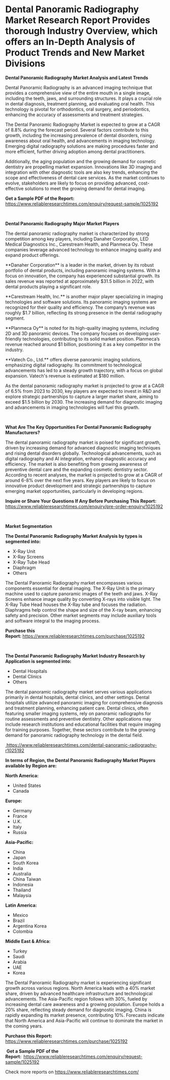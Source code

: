 <p><h1>Dental Panoramic Radiography Market Research Report Provides thorough Industry Overview, which offers an In-Depth Analysis of Product Trends and New Market Divisions</h1></p><p><strong>Dental Panoramic Radiography Market Analysis and Latest Trends</strong></p>
<p><p>Dental Panoramic Radiography is an advanced imaging technique that provides a comprehensive view of the entire mouth in a single image, including the teeth, jaws, and surrounding structures. It plays a crucial role in dental diagnosis, treatment planning, and evaluating oral health. This technology is pivotal for orthodontics, oral surgery, and periodontics, enhancing the accuracy of assessments and treatment strategies.</p><p>The Dental Panoramic Radiography Market is expected to grow at a CAGR of 8.8% during the forecast period. Several factors contribute to this growth, including the increasing prevalence of dental disorders, rising awareness about oral health, and advancements in imaging technology. Emerging digital radiography solutions are making procedures faster and more efficient, further driving adoption among dental practitioners. </p><p>Additionally, the aging population and the growing demand for cosmetic dentistry are propelling market expansion. Innovations like 3D imaging and integration with other diagnostic tools are also key trends, enhancing the scope and effectiveness of dental care services. As the market continues to evolve, stakeholders are likely to focus on providing advanced, cost-effective solutions to meet the growing demand for dental imaging.</p></p>
<p><strong>Get a Sample PDF of the Report:&nbsp;</strong> <a href="https://www.reliableresearchtimes.com/enquiry/request-sample/1025192?utm_campaign=2792&utm_medium=2&utm_source=Github&utm_content=ia&utm_term=06032025&utm_id=dental-panoramic-radiography">https://www.reliableresearchtimes.com/enquiry/request-sample/1025192</a></p>
<p>&nbsp;</p>
<p><strong>Dental Panoramic Radiography Major Market Players</strong></p>
<p><p>The dental panoramic radiography market is characterized by strong competition among key players, including Danaher Corporation, LED Medical Diagnostics Inc., Carestream Health, and Planmeca Oy. These companies leverage advanced technology to enhance imaging quality and expand product offerings.</p><p>**Danaher Corporation** is a leader in the market, driven by its robust portfolio of dental products, including panoramic imaging systems. With a focus on innovation, the company has experienced substantial growth. Its sales revenue was reported at approximately $31.5 billion in 2022, with dental products playing a significant role.</p><p>**Carestream Health, Inc.** is another major player specializing in imaging technologies and software solutions. Its panoramic imaging systems are recognized for their quality and efficiency. The company’s revenue was roughly $1.7 billion, reflecting its strong presence in the dental radiography segment.</p><p>**Planmeca Oy** is noted for its high-quality imaging systems, including 2D and 3D panoramic devices. The company focuses on developing user-friendly technologies, contributing to its solid market position. Planmeca’s revenue reached around $1 billion, positioning it as a key competitor in the industry.</p><p>**Vatech Co., Ltd.** offers diverse panoramic imaging solutions, emphasizing digital radiography. Its commitment to technological advancements has led to a steady growth trajectory, with a focus on global expansion. Vatech's revenue is estimated at $180 million.</p><p>As the dental panoramic radiography market is projected to grow at a CAGR of 6.5% from 2023 to 2030, key players are expected to invest in R&D and explore strategic partnerships to capture a larger market share, aiming to exceed $1.5 billion by 2030. The increasing demand for diagnostic imaging and advancements in imaging technologies will fuel this growth.</p></p>
<p>&nbsp;</p>
<p><strong>What Are The Key Opportunities For Dental Panoramic Radiography Manufacturers?</strong></p>
<p><p>The dental panoramic radiography market is poised for significant growth, driven by increasing demand for advanced diagnostic imaging techniques and rising dental disorders globally. Technological advancements, such as digital radiography and AI integration, enhance diagnostic accuracy and efficiency. The market is also benefiting from growing awareness of preventive dental care and the expanding cosmetic dentistry sector. According to recent analyses, the market is projected to grow at a CAGR of around 6-8% over the next five years. Key players are likely to focus on innovative product development and strategic partnerships to capture emerging market opportunities, particularly in developing regions.</p></p>
<p><strong>Inquire or Share Your Questions If Any Before Purchasing This Report:</strong> <a href="https://www.reliableresearchtimes.com/enquiry/pre-order-enquiry/1025192?utm_campaign=2792&utm_medium=2&utm_source=Github&utm_content=ia&utm_term=06032025&utm_id=dental-panoramic-radiography">https://www.reliableresearchtimes.com/enquiry/pre-order-enquiry/1025192</a></p>
<p>&nbsp;</p>
<p><strong>Market Segmentation</strong></p>
<p><strong>The Dental Panoramic Radiography Market Analysis by types is segmented into:</strong></p>
<p><ul><li>X-Ray Unit</li><li>X-Ray Screens</li><li>X-Ray Tube Head</li><li>Diaphragm</li><li>Others</li></ul></p>
<p><p>The Dental Panoramic Radiography market encompasses various components essential for dental imaging. The X-Ray Unit is the primary machine used to capture panoramic images of the teeth and jaws. X-Ray Screens enhance image quality by converting X-rays into visible light. The X-Ray Tube Head houses the X-Ray tube and focuses the radiation. Diaphragms help control the shape and size of the X-ray beam, enhancing safety and precision. Other market segments may include auxiliary tools and software integral to the imaging process.</p></p>
<p><strong>Purchase this Report:&nbsp;</strong><a href="https://www.reliableresearchtimes.com/purchase/1025192?utm_campaign=2792&utm_medium=2&utm_source=Github&utm_content=ia&utm_term=06032025&utm_id=dental-panoramic-radiography">https://www.reliableresearchtimes.com/purchase/1025192</a></p>
<p>&nbsp;</p>
<p><strong>The Dental Panoramic Radiography Market Industry Research by Application is segmented into:</strong></p>
<p><ul><li>Dental Hospitals</li><li>Dental Clinics</li><li>Others</li></ul></p>
<p><p>The dental panoramic radiography market serves various applications primarily in dental hospitals, dental clinics, and other settings. Dental hospitals utilize advanced panoramic imaging for comprehensive diagnosis and treatment planning, enhancing patient care. Dental clinics, often featuring smaller imaging systems, rely on panoramic radiographs for routine assessments and preventive dentistry. Other applications may include research institutions and educational facilities that require imaging for training purposes. Together, these sectors contribute to the growing demand for panoramic radiography technology in the dental field.</p></p>
<p><a href="https://www.reliableresearchtimes.com/dental-panoramic-radiography-r1025192?utm_campaign=2792&utm_medium=2&utm_source=Github&utm_content=ia&utm_term=06032025&utm_id=dental-panoramic-radiography">&nbsp;https://www.reliableresearchtimes.com/dental-panoramic-radiography-r1025192</a></p>
<p><strong>In terms of Region, the Dental Panoramic Radiography Market Players available by Region are:</strong></p>
<p>
    <p> <strong> North America: </strong>
        <ul>
            <li>United States</li>
            <li>Canada</li>
        </ul>
        </p> 
    <p> <strong> Europe: </strong>
        <ul>
            <li>Germany</li>
            <li>France</li>
            <li>U.K.</li>
            <li>Italy</li>
            <li>Russia</li>
        </ul>
        </p> 
    <p> <strong> Asia-Pacific: </strong>
        <ul>
            <li>China</li>
            <li>Japan</li>
            <li>South Korea</li>
            <li>India</li>
            <li>Australia</li>
            <li>China Taiwan</li>
            <li>Indonesia</li>
            <li>Thailand</li>
            <li>Malaysia</li>
        </ul>
        </p> 
    <p> <strong> Latin America: </strong>
        <ul>
            <li>Mexico</li>
            <li>Brazil</li>
            <li>Argentina Korea</li>
            <li>Colombia</li>
        </ul>
        </p> 
    <p> <strong> Middle East & Africa: </strong>
        <ul>
            <li>Turkey</li>
            <li>Saudi</li>
            <li>Arabia</li>
            <li>UAE</li>
            <li>Korea</li>
        </ul>
    </p>
    </p>
<p><p>The Dental Panoramic Radiography market is experiencing significant growth across various regions. North America leads with a 40% market share, driven by advanced healthcare infrastructure and technological advancements. The Asia-Pacific region follows with 30%, fueled by increasing dental care awareness and a growing population. Europe holds a 20% share, reflecting steady demand for diagnostic imaging. China is rapidly expanding its market presence, contributing 10%. Forecasts indicate that North America and Asia-Pacific will continue to dominate the market in the coming years.</p></p>
<p><strong>Purchase this Report: </strong><a href="https://www.reliableresearchtimes.com/purchase/1025192?utm_campaign=2792&utm_medium=2&utm_source=Github&utm_content=ia&utm_term=06032025&utm_id=dental-panoramic-radiography">https://www.reliableresearchtimes.com/purchase/1025192</a></p>
<p>&nbsp;<strong>Get a Sample PDF of the Report:&nbsp;&nbsp;</strong><a href="https://www.reliableresearchtimes.com/enquiry/request-sample/1025192?utm_campaign=2792&utm_medium=2&utm_source=Github&utm_content=ia&utm_term=06032025&utm_id=dental-panoramic-radiography">https://www.reliableresearchtimes.com/enquiry/request-sample/1025192</a></p>
<p><strong></strong></p>
<p>Check more reports on <a href="https://www.reliableresearchtimes.com/?utm_campaign=2792&utm_medium=2&utm_source=Github&utm_content=ia&utm_term=06032025&utm_id=dental-panoramic-radiography">https://www.reliableresearchtimes.com/</a></p>